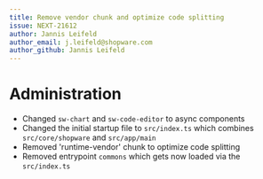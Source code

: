 ```yaml
---
title: Remove vendor chunk and optimize code splitting
issue: NEXT-21612
author: Jannis Leifeld
author_email: j.leifeld@shopware.com
author_github: Jannis Leifeld
---
```

# Administration
* Changed `sw-chart` and `sw-code-editor` to async components
* Changed the initial startup file to `src/index.ts` which combines `src/core/shopware` and `src/app/main`
* Removed 'runtime-vendor' chunk to optimize code splitting
* Removed entrypoint `commons` which gets now loaded via the `src/index.ts`
